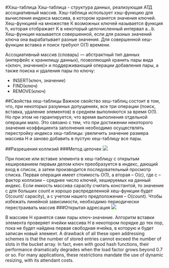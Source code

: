 #Хэш-таблица 
Хэш-таблица - структура данных, реализующая АТД ассоциативный массив. 
Хэш-таблица использует хэш-функцию для вычисления индекса массива, в котором хранятся значения ключей.
Хеш-функцией на множестве К возможных ключей называется функция h, 
которая отображает К в некоторый целочисленный интервал a…b.
Хеш-функция называется совершенной, если для разных значений ключа она вырабатывает разные значения. 
Для совершенной хеш-функции вставка и поиск требуют O(1) времени.

Ассоциативный массив (словарь) — абстрактный тип данных (интерфейс к хранилищу данных), 
позволяющий хранить пары вида «(ключ, значение)» и поддерживающий операции добавления пары, 
а также поиска и удаления пары по ключу:

* INSERT(ключ, значение)
* FIND(ключ)
* REMOVE(ключ)

##Свойства хеш-таблицы
Важное свойство хеш-таблиц состоит в том, что, при некоторых разумных допущениях, 
все три операции (поиск, вставка, удаление элементов) в среднем выполняются за время O(1). 
Но при этом не гарантируется, что время выполнения отдельной операции мало.
Это связано с тем, что при достижении некоторого значения коэффициента заполнения необходимо осуществлять 
перестройку индекса хеш-таблицы: увеличить значение размера массива H и заново добавить в пустую хеш-таблицу все пары.

##Разрешения коллизий
###Метод цепочек
<img src="https://upload.wikimedia.org/wikipedia/commons/thumb/d/d0/Hash_table_5_0_1_1_1_1_1_LL.svg/450px-Hash_table_5_0_1_1_1_1_1_LL.svg.png"/>

При поиске или вставке элемента в хеш-таблицу с открытым хешированием первым делом ключ преобразуется в индекс, дающий вход в список, 
а затем производится последовательный просмотр списка. 
Первая операция имеет стоимость O(1), а вторая – O(c), где c – фактор коллизии – среднее число ключей, хешируемых на данный индекс.
Если емкость массива capacity считать константой, то значение с для больших count и хорошо распределенной хеш-функции будет O(count/ capacity), 
а с учетом нашего предположения – O(count). Чтобы избежать линейной зависимости, необходимо периодически перестраивать массив
###Открытая адресация
<img src="https://upload.wikimedia.org/wikipedia/commons/thumb/b/bf/Hash_table_5_0_1_1_1_1_0_SP.svg/380px-Hash_table_5_0_1_1_1_1_0_SP.svg.png"/>

В массиве H хранятся сами пары ключ-значение. 
Алгоритм вставки элемента проверяет ячейки массива H в некотором порядке до тех пор, пока не будет найдена первая свободная ячейка, 
в которую и будет записан новый элемент. 
A drawback of all these open addressing schemes is that the number of stored entries cannot exceed the number of slots in the bucket array. 
In fact, even with good hash functions, their performance dramatically degrades when the load factor grows beyond 0.7 or so. 
For many applications, these restrictions mandate the use of dynamic resizing, with its attendant costs.